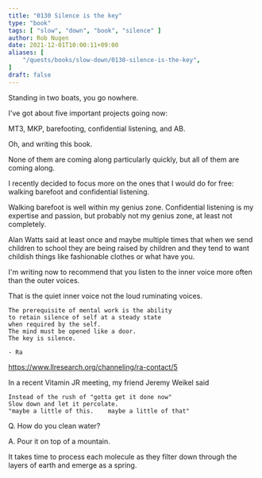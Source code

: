 ```yaml
---
title: "0130 Silence is the key"
type: "book"
tags: [ "slow", "down", "book", "silence" ]
author: Rob Nugen
date: 2021-12-01T10:00:11+09:00
aliases: [
    "/quests/books/slow-down/0130-silence-is-the-key",
]
draft: false
---
```


Standing in two boats, you go nowhere.

I've got about five important projects going now:

MT3, MKP, barefooting, confidential listening, and AB.

Oh, and writing this book.

None of them are coming along particularly quickly, but all of them are coming along.

I recently decided to focus more on the ones that I would do for free: walking barefoot and confidential listening.

Walking barefoot is well within my genius zone.  Confidential listening is my expertise and passion, but probably not my genius zone, at least not completely.

Alan Watts said at least once and maybe multiple times that when we send children to school they are being raised by children and they tend to want childish things like fashionable clothes or what have you.

I'm writing now to recommend that you listen to the inner voice more often than the outer voices.

That is the quiet inner voice not the loud ruminating voices.

    The prerequisite of mental work is the ability
    to retain silence of self at a steady state
    when required by the self.
    The mind must be opened like a door.
    The key is silence.

    - Ra

https://www.llresearch.org/channeling/ra-contact/5



In a recent Vitamin JR meeting, my friend Jeremy Weikel said

    Instead of the rush of "gotta get it done now"
    Slow down and let it percolate.  
    "maybe a little of this.    maybe a little of that"

Q. How do you clean water?  

A. Pour it on top of a mountain.

It takes time to process each molecule
as they filter down through the layers of earth
and emerge as a spring.
